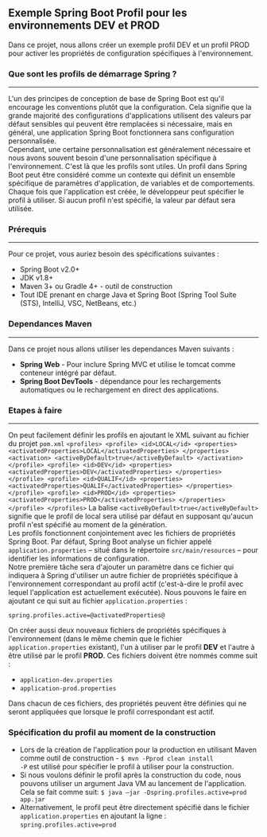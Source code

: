 ## Exemple Spring Boot Profil pour les environnements DEV et PROD
Dans ce projet, nous allons créer un exemple profil DEV et un profil PROD pour activer les propriétés de configuration spécifiques à l'environnement.

### Que sont les profils de démarrage Spring ?
---
L'un des principes de conception de base de Spring Boot est qu'il encourage les conventions plutôt que la configuration. 
Cela signifie que la grande majorité des configurations d'applications utilisent des valeurs par défaut sensibles 
qui peuvent être remplacées si nécessaire, mais en général, une application Spring Boot fonctionnera sans configuration personnalisée.
<br/>
Cependant, une certaine personnalisation est généralement nécessaire et nous avons souvent 
besoin d'une personnalisation spécifique à l'environnement. C'est là que les profils sont utiles. 
Un profil dans Spring Boot peut être considéré comme un contexte qui définit un ensemble spécifique 
de paramètres d'application, de variables et de comportements. Chaque fois que l'application est créée, 
le développeur peut spécifier le profil à utiliser. Si aucun profil n'est spécifié, la valeur par défaut sera utilisée.

### Prérequis
---
Pour ce projet, vous auriez besoin des spécifications suivantes :<br/>
- Spring Boot v2.0+
- JDK v1.8+
- Maven 3+ ou Gradle 4+ - outil de construction
- Tout IDE prenant en charge Java et Spring Boot (Spring Tool Suite (STS), IntelliJ, VSC, NetBeans, etc.)

### Dependances Maven
---
Dans ce projet nous allons utiliser les dependances Maven suivants :<br/>
- **Spring Web** - Pour inclure Spring MVC et utilise le tomcat comme conteneur intégré par défaut.
- **Spring Boot DevTools** - dépendance pour les rechargements automatiques ou le rechargement en direct des applications.

### Etapes à faire
---
On peut facilement définir les profils en ajoutant le XML suivant au fichier du projet `pom.xml`
`
<profiles>
	<profile>
		<id>LOCAL</id>
		<properties>
			<activatedProperties>LOCAL</activatedProperties>
		</properties>
		<activation>
			<activeByDefault>true</activeByDefault>
		</activation>
	</profile>
	<profile>
		<id>DEV</id>
		<properties>
			<activatedProperties>DEV</activatedProperties>
		</properties>
	</profile>
	<profile>
		<id>QUALIF</id>
		<properties>
			<activatedProperties>QUALIF</activatedProperties>
		</properties>
	</profile>
	<profile>
		<id>PROD</id>
		<properties>
			<activatedProperties>PROD</activatedProperties>
		</properties>
	</profile>
</profiles>
`
La balise `<activeByDefault>true</activeByDefault>` signifie que le profil de local sera utilisé 
par défaut en supposant qu'aucun profil n'est spécifié au moment de la génération.
<br/>
Les profils fonctionnent conjointement avec les fichiers de propriétés Spring Boot. Par défaut, 
Spring Boot analyse un fichier appelé `application.properties` – situé dans le répertoire `src/main/resources` – 
pour identifier les informations de configuration.
<br/>
Notre première tâche sera d'ajouter un paramètre dans ce fichier qui indiquera à Spring d'utiliser 
un autre fichier de propriétés spécifique à l'environnement correspondant au profil actif 
(c'est-à-dire le profil avec lequel l'application est actuellement exécutée). 
Nous pouvons le faire en ajoutant ce qui suit au fichier `application.properties` : 

`spring.profiles.active=@activatedProperties@` <br/>

On créer aussi deux nouveaux fichiers de propriétés spécifiques à l'environnement 
(dans le même chemin que le fichier `application.properties` existant), l'un à utiliser par le profil **DEV**
et l'autre à être utilisé par le profil **PROD**. Ces fichiers doivent être nommés comme suit :<br/>
* `application-dev.properties`
* `application-prod.properties`

Dans chacun de ces fichiers, des propriétés peuvent être définies qui ne seront appliquées que lorsque le profil correspondant est actif.

### Spécification du profil au moment de la construction
* Lors de la création de l'application pour la production en utilisant Maven comme outil de construction - `$ mvn -Pprod clean install`<br/>
`-P` est utilisé pour spécifier le profil à utiliser pour la construction.
* Si nous voulons définir le profil après la construction du code, nous pouvons utiliser un argument Java VM au lancement de l'application. Cela se fait comme suit: `$ java –jar -Dspring.profiles.active=prod app.jar`
* Alternativement, le profil peut être directement spécifié dans le fichier `application.properties` en ajoutant la ligne : `spring.profiles.active=prod`
